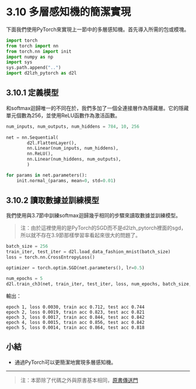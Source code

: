 # 3.10 多層感知機的簡潔實現

下面我們使用PyTorch來實現上一節中的多層感知機。首先導入所需的包或模塊。

``` python
import torch
from torch import nn
from torch.nn import init
import numpy as np
import sys
sys.path.append("..") 
import d2lzh_pytorch as d2l
```

## 3.10.1 定義模型

和softmax迴歸唯一的不同在於，我們多加了一個全連接層作為隱藏層。它的隱藏單元個數為256，並使用ReLU函數作為激活函數。

``` python
num_inputs, num_outputs, num_hiddens = 784, 10, 256
    
net = nn.Sequential(
        d2l.FlattenLayer(),
        nn.Linear(num_inputs, num_hiddens),
        nn.ReLU(),
        nn.Linear(num_hiddens, num_outputs), 
        )

for params in net.parameters():
    init.normal_(params, mean=0, std=0.01)
```

## 3.10.2 讀取數據並訓練模型

我們使用與3.7節中訓練softmax迴歸幾乎相同的步驟來讀取數據並訓練模型。
> 注：由於這裡使用的是PyTorch的SGD而不是d2lzh_pytorch裡面的sgd，所以就不存在3.9節那樣學習率看起來很大的問題了。

``` python
batch_size = 256
train_iter, test_iter = d2l.load_data_fashion_mnist(batch_size)
loss = torch.nn.CrossEntropyLoss()

optimizer = torch.optim.SGD(net.parameters(), lr=0.5)

num_epochs = 5
d2l.train_ch3(net, train_iter, test_iter, loss, num_epochs, batch_size, None, None, optimizer)
```

輸出：
```
epoch 1, loss 0.0030, train acc 0.712, test acc 0.744
epoch 2, loss 0.0019, train acc 0.823, test acc 0.821
epoch 3, loss 0.0017, train acc 0.844, test acc 0.842
epoch 4, loss 0.0015, train acc 0.856, test acc 0.842
epoch 5, loss 0.0014, train acc 0.864, test acc 0.818
```

## 小結

* 通過PyTorch可以更簡潔地實現多層感知機。

-----------
> 注：本節除了代碼之外與原書基本相同，[原書傳送門](https://zh.d2l.ai/chapter_deep-learning-basics/mlp-gluon.html)